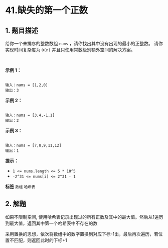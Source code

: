 # 41.缺失的第一个正数

## 1. 题目描述

给你一个未排序的整数数组 `nums` ，请你找出其中没有出现的最小的正整数。
请你实现时间复杂度为 `O(n)` 并且只使用常数级别额外空间的解决方案。

 

 **示例 1：** 

```

输入：nums = [1,2,0]
输出：3

```
 **示例 2：** 

```

输入：nums = [3,4,-1,1]
输出：2

```
 **示例 3：** 

```

输入：nums = [7,8,9,11,12]
输出：1

```

 **提示：**
-  `1 <= nums.length <= 5 * 10^5`
-  `-2^31 <= nums[i] <= 2^31 - 1`

**标签**
`数组` `哈希表`


## 2. 解题


如果不限制空间, 使用哈希表记录出现过的所有正数及其中的最大值。然后从1遍历到最大值，返回其中第一个哈希表中不存在的数

采用置换的思想，依次将数组中的数字置换到对应下标-1出，最后再次遍历，若位置不匹配，则返回此时的下标+1